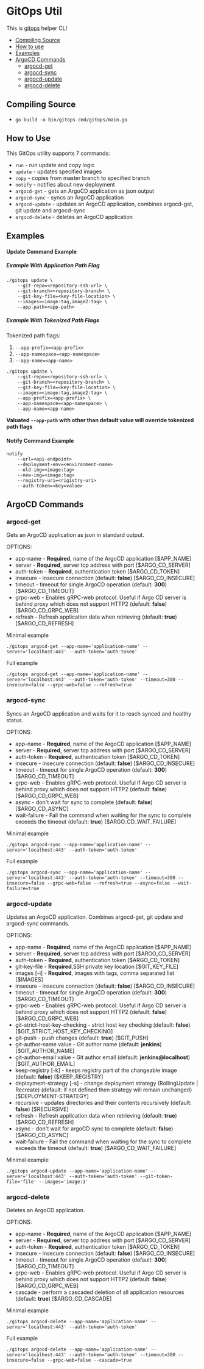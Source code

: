 # GitOps Util

This is [gitops](https://www.gitops.tech/) helper CLI

* [Compiling Source](#compiling-source)
* [How to use](#how-to-use)
* [Examples](#examples)
* [ArgoCD Commands](#argocd-commands)
    * [argocd-get](#argocd-get)
    * [argocd-sync](#argocd-sync)
    * [argocd-update](#argocd-update)
    * [argocd-delete](#argocd-delete)

## Compiling Source

- ```go build -o bin/gitops cmd/gitops/main.go```

## How to Use

This GitOps utility supports 7 commands:

- ```run``` - run update and copy logic
- ```update``` - updates specified images
- ```copy``` - copies from master branch to specified branch
- ```notify``` - notifies about new deployment 
- ```argocd-get``` - gets an ArgoCD application as json output
- ```argocd-sync``` - syncs an ArgoCD application
- ```argocd-update``` - updates an ArgoCD application, combines argocd-get, git update and argocd-sync
- ```argocd-delete``` - deletes an ArgoCD application

## Examples

#### Update Command Example
##### Example With Application Path Flag
```
./gitops update \
    --git-repo=<repository-ssh-url> \
    --git-branch=<repository-branch> \
    --git-key-file=<key-file-location> \
    --images=<image:tag,image2:tag> \ 
    --app-path=<app-path>
```

##### Example With Tokenized Path Flags 

Tokenized path flags: 
1) ```--app-prefix=<app-prefix>``` 
2) ```--app-namespace=<app-namespace>```
3) ```--app-name=<app-name>```

```
./gitops update \
    --git-repo=<repository-ssh-url> \
    --git-branch=<repository-branch> \
    --git-key-file=<key-file-location> \
    --images=<image:tag,image2:tag> \ 
    --app-prefix=<app-prefix> \
    --app-namespace=<app-namespace> \
    --app-name=<app-name>
```
**Valuated ```--app-path``` with other than default value will override tokenized path flags**

#### Notify Command Example

```
notify
    --url=<api-endpoint>
    --deployment-env=<environment-name>
    --old-img=<image:tag>
    --new-img=<image:tag>
    --registry-uri=<rigistry-uri>
    --auth-token=<key=value>
```

## ArgoCD Commands

### argocd-get

Gets an ArgoCD application as json in standard output.

OPTIONS:
* app-name - **Required**, name of the ArgoCD application [$APP_NAME]
* server - **Required**, server tcp address with port [$ARGO_CD_SERVER]
* auth-token - **Required**, authentication token [$ARGO_CD_TOKEN]
* insecure - insecure connection (default: **false**) [$ARGO_CD_INSECURE]
* timeout - timeout for single ArgoCD operation (default: **300**) [$ARGO_CD_TIMEOUT]
* grpc-web - Enables gRPC-web protocol. Useful if Argo CD server is behind proxy which does not support HTTP2 (default: **false**) [$ARGO_CD_GRPC_WEB]
* refresh - Refresh application data when retrieving (default: **true**) [$ARGO_CD_REFRESH]

Minimal example

```./gitops argocd-get --app-name='application-name' --server='localhost:443' --auth-token='auth-token'```

Full example

```./gitops argocd-get --app-name='application-name' --server='localhost:443' --auth-token='auth-token' --timeout=300 --insecure=false --grpc-web=false --refresh=true```

### argocd-sync

Syncs an ArgoCD application and waits for it to reach synced and healthy status.

OPTIONS:
* app-name - **Required**, name of the ArgoCD application [$APP_NAME]
* server - **Required**, server tcp address with port [$ARGO_CD_SERVER]
* auth-token - **Required**, authentication token [$ARGO_CD_TOKEN]
* insecure - insecure connection (default: **false**) [$ARGO_CD_INSECURE]
* timeout - timeout for single ArgoCD operation (default: **300**) [$ARGO_CD_TIMEOUT]
* grpc-web - Enables gRPC-web protocol. Useful if Argo CD server is behind proxy which does not support HTTP2 (default: **false**) [$ARGO_CD_GRPC_WEB]
* async - don't wait for sync to complete (default: **false**) [$ARGO_CD_ASYNC]
* wait-failure - Fail the command when waiting for the sync to complete exceeds the timeout (default: **true**) [$ARGO_CD_WAIT_FAILURE]

Minimal example

```./gitops argocd-sync --app-name='application-name' --server='localhost:443' --auth-token='auth-token'```

Full example

```./gitops argocd-sync --app-name='application-name' --server='localhost:443' --auth-token='auth-token' --timeout=300 --insecure=false --grpc-web=false --refresh=true --async=false --wait-failure=true```

### argocd-update

Updates an ArgoCD application. Combines argocd-get, git update and argocd-sync commands.

OPTIONS:
* app-name - **Required**, name of the ArgoCD application [$APP_NAME]
* server - **Required**, server tcp address with port [$ARGO_CD_SERVER]
* auth-token - **Required**, authentication token [$ARGO_CD_TOKEN]
* git-key-file - **Required**,SSH private key location [$GIT_KEY_FILE]
* images [-i] - **Required**, images with tags, comma separated list [$IMAGES]
* insecure - insecure connection (default: **false**) [$ARGO_CD_INSECURE]
* timeout - timeout for single ArgoCD operation (default: **300**) [$ARGO_CD_TIMEOUT]
* grpc-web - Enables gRPC-web protocol. Useful if Argo CD server is behind proxy which does not support HTTP2 (default: **false**) [$ARGO_CD_GRPC_WEB]
* git-strict-host-key-checking - strict host key checking (default: **false**) [$GIT_STRICT_HOST_KEY_CHECKING]
* git-push - push changes (default: **true**) [$GIT_PUSH]
* git-author-name value - Git author name (default: **jenkins**) [$GIT_AUTHOR_NAME]
* git-author-email value - Git author email (default: **jenkins@localhost**) [$GIT_AUTHOR_EMAIL]
* keep-registry [-k] - keeps registry part of the changeable image (default: **false**) [$KEEP_REGISTRY]
* deployment-strategy [-s] - change deployment strategy (RollingUpdate | Recreate) (default: if not defined then strategy will remain unchanged) [$DEPLOYMENT-STRATEGY]
* recursive - updates directories and their contents recursively (default: **false**) [$RECURSIVE]
* refresh - Refresh application data when retrieving (default: **true**) [$ARGO_CD_REFRESH]
* async - don't wait for argoCD sync to complete (default: **false**) [$ARGO_CD_ASYNC]
* wait-failure - Fail the command when waiting for the sync to complete exceeds the timeout (default: **true**) [$ARGO_CD_WAIT_FAILURE]

Minimal example

```./gitops argocd-update --app-name='application-name' --server='localhost:443' --auth-token='auth-token' --git-token-file='file' --images='image:1'```

### argocd-delete

Deletes an ArgoCD application.

OPTIONS:
* app-name - **Required**, name of the ArgoCD application [$APP_NAME]
* server - **Required**, server tcp address with port [$ARGO_CD_SERVER]
* auth-token - **Required**, authentication token [$ARGO_CD_TOKEN]
* insecure - insecure connection (default: **false**) [$ARGO_CD_INSECURE]
* timeout - timeout for single ArgoCD operation (default: **300**) [$ARGO_CD_TIMEOUT]
* grpc-web - Enables gRPC-web protocol. Useful if Argo CD server is behind proxy which does not support HTTP2 (default: **false**) [$ARGO_CD_GRPC_WEB]
* cascade - perform a cascaded deletion of all application resources (default: **true**) [$ARGO_CD_CASCADE]

Minimal example

```./gitops argocd-delete --app-name='application-name' --server='localhost:443' --auth-token='auth-token'```

Full example

```./gitops argocd-delete --app-name='application-name' --server='localhost:443' --auth-token='auth-token' --timeout=300 --insecure=false --grpc-web=false --cascade=true```
